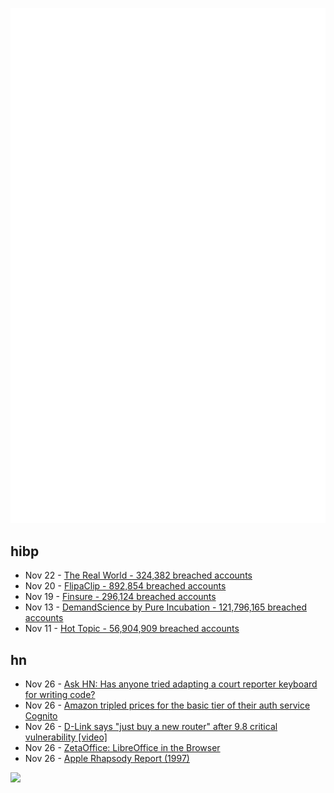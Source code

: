 ![Metrics](https://raw.githubusercontent.com/phixion/phixion/master/metrics.svg)

## hibp

<!--
for https://github.com/phixion/phixion/blob/main/.github/workflows/feeds.yml
-->
<!--START_SECTION:haveibeenpwnd-->
- Nov 22 - [The Real World - 324,382 breached accounts](https://haveibeenpwned.com/PwnedWebsites#TheRealWorld)
- Nov 20 - [FlipaClip - 892,854 breached accounts](https://haveibeenpwned.com/PwnedWebsites#FlipaClip)
- Nov 19 - [Finsure - 296,124 breached accounts](https://haveibeenpwned.com/PwnedWebsites#Finsure)
- Nov 13 - [DemandScience by Pure Incubation - 121,796,165 breached accounts](https://haveibeenpwned.com/PwnedWebsites#DemandScience)
- Nov 11 - [Hot Topic - 56,904,909 breached accounts](https://haveibeenpwned.com/PwnedWebsites#HotTopic)
<!--END_SECTION:haveibeenpwnd-->

## hn

<!--
for https://github.com/phixion/phixion/blob/main/.github/workflows/feeds.yml
-->
<!--START_SECTION:hn-->
- Nov 26 - [Ask HN: Has anyone tried adapting a court reporter keyboard for writing code?](https://news.ycombinator.com/item?id=42251040)
- Nov 26 - [Amazon tripled prices for the basic tier of their auth service Cognito](https://saasprices.net/blog/aws-price-rise)
- Nov 26 - [D-Link says "just buy a new router" after 9.8 critical vulnerability [video]](https://www.youtube.com/watch?v=52v6gKPA4TM)
- Nov 26 - [ZetaOffice: LibreOffice in the Browser](https://zetaoffice.net/)
- Nov 26 - [Apple Rhapsody Report (1997)](https://www.uvm.edu/~sjc/raposody.html)
<!--END_SECTION:hn-->

<!--
for https://yhype.me
-->
![](https://hit.yhype.me/github/profile?user_id=13013670)
